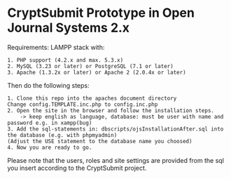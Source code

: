 # CryptSubmit Prototype in Open Journal Systems 2.x

Requirements:
LAMPP stack with:

    1. PHP support (4.2.x and max. 5.3.x)
    2. MySQL (3.23 or later) or PostgreSQL (7.1 or later)
    3. Apache (1.3.2x or later) or Apache 2 (2.0.4x or later)
    
Then do the following steps:

    1. Clone this repo into the apaches document directory
    Change config.TEMPLATE.inc.php to config.inc.php
    2. Open the site in the browser and follow the installation steps.
        -> keep english as language, database: must be user with name and password e.g. in xampp(bug)
    3. Add the sql-statements in: dbscripts/ojsInstallationAfter.sql into the database (e.g. with phpmyadmin)
    (Adjust the USE statement to the database name you choosed)
    4. Now you are ready to go.
    
Please note that the users, roles and site settings are provided from the sql 
you insert according to the CryptSubmit project.
    
